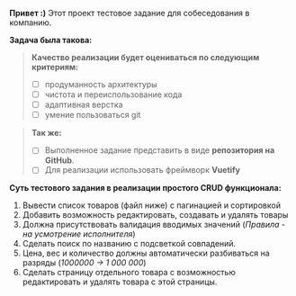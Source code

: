 **Привет :)**
Этот проект тестовое задание для собеседования в компанию. 

**Задача была такова:** 

> **Качество реализации будет оцениваться по следующим критериям:**
>  - [ ] продуманность архитектуры
> - [ ] чистота и переиспользование кода
> - [ ] адаптивная верстка
> -  [ ]   умение пользоваться git


> **Так же:**
>  - [ ] Выполненное задание представить в виде **репозитория на GitHub**.
>  - [ ] Для реализации использовать фреймворк **Vuetify**

 **Суть тестового задания в реализации простого CRUD функционала:**

 1. Вывести список товаров (файл ниже) с пагинацией и сортировкой
 2. Добавить возможность редактировать, создавать и удалять товары
 3. Должна присутствовать валидация вводимых значений (*Правила - на усмотрение исполнителя*)
 4. Сделать поиск по названию с подсветкой совпадений.
 5. Цена, вес и количество должны автоматически разбиваться на разряды (*1000000 -> 1 000 000*)
 6. Сделать страницу отдельного товара с возможностью редактировать и удалять товара с этой страницы.
